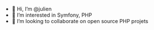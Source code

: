 - 👋 Hi, I’m @julien
- 👀 I’m interested in Symfony, PHP
- 💞️ I’m looking to collaborate on open source PHP projets

<!---
julienhoste-lbc/julienhoste-lbc is a ✨ special ✨ repository because its `README.md` (this file) appears on your GitHub profile.
You can click the Preview link to take a look at your changes.
--->
